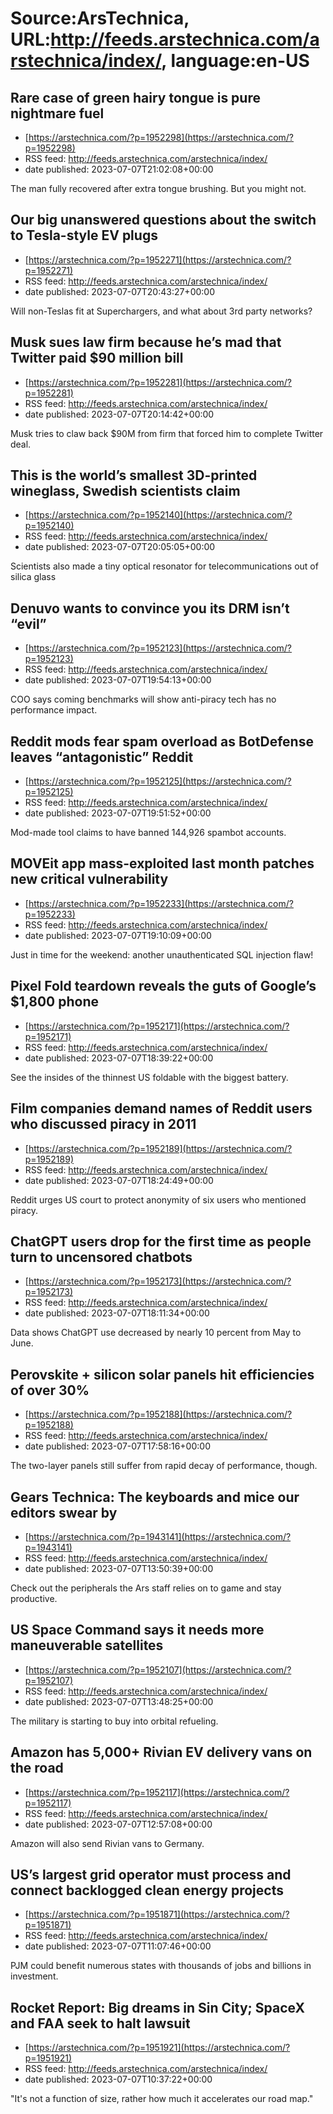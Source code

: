 # Source:ArsTechnica, URL:http://feeds.arstechnica.com/arstechnica/index/, language:en-US

## Rare case of green hairy tongue is pure nightmare fuel
 - [https://arstechnica.com/?p=1952298](https://arstechnica.com/?p=1952298)
 - RSS feed: http://feeds.arstechnica.com/arstechnica/index/
 - date published: 2023-07-07T21:02:08+00:00

The man fully recovered after extra tongue brushing. But you might not.

## Our big unanswered questions about the switch to Tesla-style EV plugs
 - [https://arstechnica.com/?p=1952271](https://arstechnica.com/?p=1952271)
 - RSS feed: http://feeds.arstechnica.com/arstechnica/index/
 - date published: 2023-07-07T20:43:27+00:00

Will non-Teslas fit at Superchargers, and what about 3rd party networks?

## Musk sues law firm because he’s mad that Twitter paid $90 million bill
 - [https://arstechnica.com/?p=1952281](https://arstechnica.com/?p=1952281)
 - RSS feed: http://feeds.arstechnica.com/arstechnica/index/
 - date published: 2023-07-07T20:14:42+00:00

Musk tries to claw back $90M from firm that forced him to complete Twitter deal.

## This is the world’s smallest 3D-printed wineglass, Swedish scientists claim
 - [https://arstechnica.com/?p=1952140](https://arstechnica.com/?p=1952140)
 - RSS feed: http://feeds.arstechnica.com/arstechnica/index/
 - date published: 2023-07-07T20:05:05+00:00

Scientists also made a tiny optical resonator for telecommunications out of silica glass

## Denuvo wants to convince you its DRM isn’t “evil”
 - [https://arstechnica.com/?p=1952123](https://arstechnica.com/?p=1952123)
 - RSS feed: http://feeds.arstechnica.com/arstechnica/index/
 - date published: 2023-07-07T19:54:13+00:00

COO says coming benchmarks will show anti-piracy tech has no performance impact.

## Reddit mods fear spam overload as BotDefense leaves “antagonistic” Reddit
 - [https://arstechnica.com/?p=1952125](https://arstechnica.com/?p=1952125)
 - RSS feed: http://feeds.arstechnica.com/arstechnica/index/
 - date published: 2023-07-07T19:51:52+00:00

Mod-made tool claims to have banned 144,926 spambot accounts.

## MOVEit app mass-exploited last month patches new critical vulnerability
 - [https://arstechnica.com/?p=1952233](https://arstechnica.com/?p=1952233)
 - RSS feed: http://feeds.arstechnica.com/arstechnica/index/
 - date published: 2023-07-07T19:10:09+00:00

Just in time for the weekend: another unauthenticated SQL injection flaw!

## Pixel Fold teardown reveals the guts of Google’s $1,800 phone
 - [https://arstechnica.com/?p=1952171](https://arstechnica.com/?p=1952171)
 - RSS feed: http://feeds.arstechnica.com/arstechnica/index/
 - date published: 2023-07-07T18:39:22+00:00

See the insides of the thinnest US foldable with the biggest battery.

## Film companies demand names of Reddit users who discussed piracy in 2011
 - [https://arstechnica.com/?p=1952189](https://arstechnica.com/?p=1952189)
 - RSS feed: http://feeds.arstechnica.com/arstechnica/index/
 - date published: 2023-07-07T18:24:49+00:00

Reddit urges US court to protect anonymity of six users who mentioned piracy.

## ChatGPT users drop for the first time as people turn to uncensored chatbots
 - [https://arstechnica.com/?p=1952173](https://arstechnica.com/?p=1952173)
 - RSS feed: http://feeds.arstechnica.com/arstechnica/index/
 - date published: 2023-07-07T18:11:34+00:00

Data shows ChatGPT use decreased by nearly 10 percent from May to June.

## Perovskite + silicon solar panels hit efficiencies of over 30%
 - [https://arstechnica.com/?p=1952188](https://arstechnica.com/?p=1952188)
 - RSS feed: http://feeds.arstechnica.com/arstechnica/index/
 - date published: 2023-07-07T17:58:16+00:00

The two-layer panels still suffer from rapid decay of performance, though.

## Gears Technica: The keyboards and mice our editors swear by
 - [https://arstechnica.com/?p=1943141](https://arstechnica.com/?p=1943141)
 - RSS feed: http://feeds.arstechnica.com/arstechnica/index/
 - date published: 2023-07-07T13:50:39+00:00

Check out the peripherals the Ars staff relies on to game and stay productive.

## US Space Command says it needs more maneuverable satellites
 - [https://arstechnica.com/?p=1952107](https://arstechnica.com/?p=1952107)
 - RSS feed: http://feeds.arstechnica.com/arstechnica/index/
 - date published: 2023-07-07T13:48:25+00:00

The military is starting to buy into orbital refueling.

## Amazon has 5,000+ Rivian EV delivery vans on the road
 - [https://arstechnica.com/?p=1952117](https://arstechnica.com/?p=1952117)
 - RSS feed: http://feeds.arstechnica.com/arstechnica/index/
 - date published: 2023-07-07T12:57:08+00:00

Amazon will also send Rivian vans to Germany.

## US’s largest grid operator must process and connect backlogged clean energy projects
 - [https://arstechnica.com/?p=1951871](https://arstechnica.com/?p=1951871)
 - RSS feed: http://feeds.arstechnica.com/arstechnica/index/
 - date published: 2023-07-07T11:07:46+00:00

PJM could benefit numerous states with thousands of jobs and billions in investment.

## Rocket Report: Big dreams in Sin City; SpaceX and FAA seek to halt lawsuit
 - [https://arstechnica.com/?p=1951921](https://arstechnica.com/?p=1951921)
 - RSS feed: http://feeds.arstechnica.com/arstechnica/index/
 - date published: 2023-07-07T10:37:22+00:00

"It's not a function of size, rather how much it accelerates our road map."

